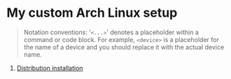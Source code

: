 # My custom Arch Linux setup

> Notation conventions: '`<...>`' denotes a placeholder within a command or code block. For example, `<device>` is a placeholder for the name of a device and you should replace it with the actual device name.

1. [Distribution installation](/distro.md)
